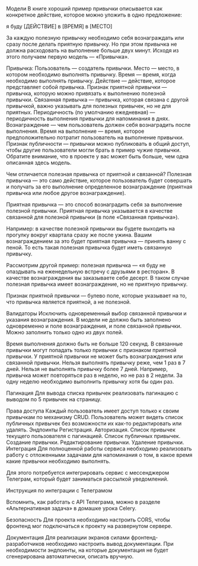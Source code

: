 Модели
В книге хороший пример привычки описывается как конкретное действие, которое можно уложить в одно предложение:

я буду [ДЕЙСТВИЕ] в [ВРЕМЯ] в [МЕСТО]

За каждую полезную привычку необходимо себя вознаграждать или сразу после делать приятную привычку. Но при этом привычка не должна расходовать на выполнение больше двух минут. Исходя из этого получаем первую модель — «Привычка».

Привычка:
Пользователь — создатель привычки.
Место — место, в котором необходимо выполнять привычку.
Время — время, когда необходимо выполнять привычку.
Действие — действие, которое представляет собой привычка.
Признак приятной привычки — привычка, которую можно привязать к выполнению полезной привычки.
Связанная привычка — привычка, которая связана с другой привычкой, важно указывать для полезных привычек, но не для приятных.
Периодичность (по умолчанию ежедневная) — периодичность выполнения привычки для напоминания в днях.
Вознаграждение — чем пользователь должен себя вознаградить после выполнения.
Время на выполнение — время, которое предположительно потратит пользователь на выполнение привычки.
Признак публичности — привычки можно публиковать в общий доступ, чтобы другие пользователи могли брать в пример чужие привычки.
Обратите внимание, что в проекте у вас может быть больше, чем одна описанная здесь модель.

Чем отличается полезная привычка от приятной и связанной?
Полезная привычка — это само действие, которое пользователь будет совершать и получать за его выполнение определенное вознаграждение (приятная привычка или любое другое вознаграждение).

Приятная привычка — это способ вознаградить себя за выполнение полезной привычки. Приятная привычка указывается в качестве связанной для полезной привычки (в поле «Связанная привычка»).

Например: в качестве полезной привычки вы будете выходить на прогулку вокруг квартала сразу же после ужина. Вашим вознаграждением за это будет приятная привычка — принять ванну с пеной. То есть такая полезная привычка будет иметь связанную привычку.

Рассмотрим другой пример: полезная привычка — «я буду не опаздывать на еженедельную встречу с друзьями в ресторан». В качестве вознаграждения вы заказываете себе десерт. В таком случае полезная привычка имеет вознаграждение, но не приятную привычку.

Признак приятной привычки — булево поле, которые указывает на то, что привычка является приятной, а не полезной.

Валидаторы
Исключить одновременный выбор связанной привычки и указания вознаграждения.
В модели не должно быть заполнено одновременно и поле вознаграждения, и поле связанной привычки. Можно заполнить только одно из двух полей.

Время выполнения должно быть не больше 120 секунд.
В связанные привычки могут попадать только привычки с признаком приятной привычки.
У приятной привычки не может быть вознаграждения или связанной привычки.
Нельзя выполнять привычку реже, чем 1 раз в 7 дней.
Нельзя не выполнять привычку более 7 дней. Например, привычка может повторяться раз в неделю, но не раз в 2 недели. За одну неделю необходимо выполнить привычку хотя бы один раз.

Пагинация
Для вывода списка привычек реализовать пагинацию с выводом по 5 привычек на страницу.

Права доступа
Каждый пользователь имеет доступ только к своим привычкам по механизму CRUD.
Пользователь может видеть список публичных привычек без возможности их как-то редактировать или удалять.
Эндпоинты
Регистрация.
Авторизация.
Список привычек текущего пользователя с пагинацией.
Список публичных привычек.
Создание привычки.
Редактирование привычки.
Удаление привычки.
Интеграция
Для полноценной работы сервиса необходимо реализовать работу с отложенными задачами для напоминания о том, в какое время какие привычки необходимо выполнять.

Для этого потребуется интегрировать сервис с мессенджером Телеграм, который будет заниматься рассылкой уведомлений.


Инструкция по интеграции с Телеграмом

Вспомнить, как работать с API Телеграма, можно в разделе «Альтернативная задача» в домашке урока Celery.

Безопасность
Для проекта необходимо настроить CORS, чтобы фронтенд мог подключаться к проекту на развернутом сервере.

Документация
Для реализации экранов силами фронтенд-разработчиков необходимо настроить вывод документации. При необходимости эндпоинты, на которые документация не будет сгенерирована автоматически, описать вручную.
